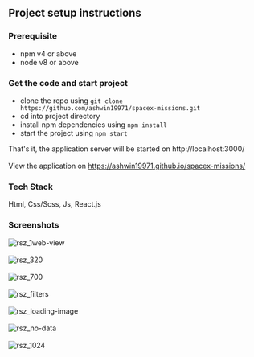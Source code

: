 
## Project setup instructions

### Prerequisite
- npm v4 or above
- node v8 or above


### Get the code and start project
- clone the repo using `git clone https://github.com/ashwin19971/spacex-missions.git`
- cd into project directory
- install npm dependencies using `npm install`
- start the project using `npm start`

That's it, the application server will be started on http://localhost:3000/<br/><br/>
View the application on https://ashwin19971.github.io/spacex-missions/

### Tech Stack  
Html, Css/Scss, Js, React.js

### Screenshots 

![rsz_1web-view](https://user-images.githubusercontent.com/34717765/89463691-eb390f80-d78c-11ea-86e1-0dec31d383f4.png)<br/><br/>
![rsz_320](https://user-images.githubusercontent.com/34717765/89463710-f1c78700-d78c-11ea-8030-a5d66d1e0d15.png)<br/><br/>
![rsz_700](https://user-images.githubusercontent.com/34717765/89463715-f2601d80-d78c-11ea-9a84-5f213f250b7a.png)<br/><br/>
![rsz_filters](https://user-images.githubusercontent.com/34717765/89463742-f7bd6800-d78c-11ea-93ff-24b411ad286e.png)<br/><br/>
![rsz_loading-image](https://user-images.githubusercontent.com/34717765/89463748-f8ee9500-d78c-11ea-9fac-a1789f6c64e9.png)<br/><br/>
![rsz_no-data](https://user-images.githubusercontent.com/34717765/89463755-f9872b80-d78c-11ea-8aae-443b667e1c5a.png)<br/><br/>
![rsz_1024](https://user-images.githubusercontent.com/34717765/89463722-f3914a80-d78c-11ea-9463-4e71076827d3.png)

